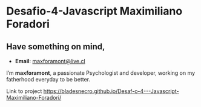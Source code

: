 # Desafio-4-Javascript Maximiliano Foradori


##  Have something on mind,

- **Email**: [maxforamont@live.cl](maxforamont@live.cl)

 I’m **maxforamont**, a passionate Psychologist and developer, working on my fatherhood everyday to be better.

Link to project
https://bladesnecro.github.io/Desaf-o-4---Javascript-Maximiliano-Foradori/
